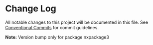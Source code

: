 # Change Log

All notable changes to this project will be documented in this file.
See [Conventional Commits](https://conventionalcommits.org) for commit guidelines.

**Note:** Version bump only for package nxpackage3
